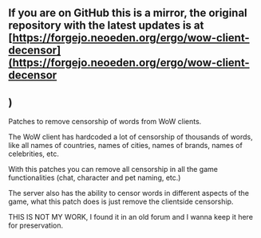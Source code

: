 ## If you are on GitHub this is a mirror, the original repository with the latest updates is at [https://forgejo.neoeden.org/ergo/wow-client-decensor](https://forgejo.neoeden.org/ergo/wow-client-decensor
)
---

Patches to remove censorship of words from WoW clients.

The WoW client has hardcoded a lot of censorship of thousands of words, like all names of countries, names of cities, names of brands, names of celebrities, etc.

With this patches you can remove all censorship in all the game functionalities (chat, character and pet naming, etc.)

The server also has the ability to censor words in different aspects of the game, what this patch does is just remove the clientside censorship.

THIS IS NOT MY WORK, I found it in an old forum and I wanna keep it here for preservation.
